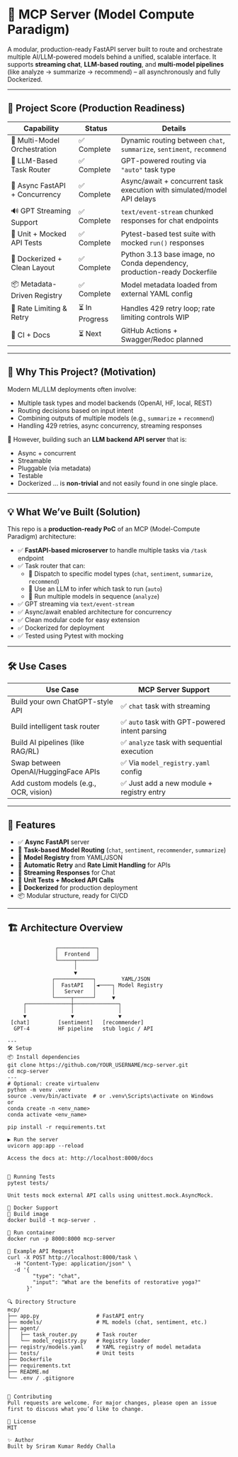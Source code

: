 # 🧠 MCP Server (Model Compute Paradigm)

A modular, production-ready FastAPI server built to route and orchestrate multiple AI/LLM-powered models behind a unified, scalable interface. It supports **streaming chat**, **LLM-based routing**, and **multi-model pipelines** (like analyze → summarize → recommend) – all asynchronously and fully Dockerized.

---
## 🎯 Project Score (Production Readiness)

| Capability                      | Status     | Details                                                                      |
|-------------------------------|------------|-------------------------------------------------------------------------------|
| 🧠 Multi-Model Orchestration   | ✅ Complete | Dynamic routing between `chat`, `summarize`, `sentiment`, `recommend`        |
| 🤖 LLM-Based Task Router       | ✅ Complete | GPT-powered routing via `"auto"` task type                                   |
| 🔁 Async FastAPI + Concurrency | ✅ Complete | Async/await + concurrent task execution with simulated/model API delays      |
| 🔊 GPT Streaming Support       | ✅ Complete | `text/event-stream` chunked responses for chat endpoints                     |
| 🧪 Unit + Mocked API Tests     | ✅ Complete | Pytest-based test suite with mocked `run()` responses                        |
| 🐳 Dockerized + Clean Layout   | ✅ Complete | Python 3.13 base image, no Conda dependency, production-ready Dockerfile     |
| 📦 Metadata-Driven Registry    | ✅ Complete | Model metadata loaded from external YAML config                              |
| 🔐 Rate Limiting & Retry       | ⏳ In Progress | Handles 429 retry loop; rate limiting controls WIP                        |
| 🧪 CI + Docs                   | ⏳ Next     | GitHub Actions + Swagger/Redoc planned                                       |

---
## 🧩 Why This Project? (Motivation)

Modern ML/LLM deployments often involve:
- Multiple task types and model backends (OpenAI, HF, local, REST)
- Routing decisions based on input intent
- Combining outputs of multiple models (e.g., `summarize` + `recommend`)
- Handling 429 retries, async concurrency, streaming responses

🔧 However, building such an **LLM backend API server** that is:
- Async + concurrent
- Streamable
- Pluggable (via metadata)
- Testable
- Dockerized
… is **non-trivial** and not easily found in one single place.

---
## 💡 What We’ve Built (Solution)

This repo is a **production-ready PoC** of an MCP (Model-Compute Paradigm) architecture:

- ✅ **FastAPI-based microserver** to handle multiple tasks via `/task` endpoint
- ✅ Task router that can:
  - 🔁 Dispatch to specific model types (`chat`, `sentiment`, `summarize`, `recommend`)
  - 🤖 Use an LLM to infer which task to run (`auto`)
  - 🧠 Run multiple models in sequence (`analyze`)
- ✅ GPT streaming via `text/event-stream`
- ✅ Async/await enabled architecture for concurrency
- ✅ Clean modular code for easy extension
- ✅ Dockerized for deployment
- ✅ Tested using Pytest with mocking

---

## 🛠️ Use Cases

| Use Case                                | MCP Server Support                           |
|----------------------------------------|-----------------------------------------------|
| Build your own ChatGPT-style API       | ✅ `chat` task with streaming                  |
| Build intelligent task router           | ✅ `auto` task with GPT-powered intent parsing |
| Build AI pipelines (like RAG/RL)        | ✅ `analyze` task with sequential execution    |
| Swap between OpenAI/HuggingFace APIs   | ✅ Via `model_registry.yaml` config           |
| Add custom models (e.g., OCR, vision)   | ✅ Just add a new module + registry entry     |

---


## 🚀 Features

- ✅ **Async FastAPI** server
- 🧠 **Task-based Model Routing** (`chat`, `sentiment`, `recommender`, `summarize`)
- 📄 **Model Registry** from YAML/JSON
- 🔁 **Automatic Retry** and **Rate Limit Handling** for APIs
- 🔄 **Streaming Responses** for Chat
- 🧪 **Unit Tests + Mocked API Calls**
- 🐳 **Dockerized** for production deployment
- 📦 Modular structure, ready for CI/CD

---

## 🏗 Architecture Overview

```plaintext
               ┌────────────┐
               │  Frontend  │
               └─────┬──────┘
                     │
                     ▼
              ┌────────────┐        YAML/JSON
              │  FastAPI   │◄────┐ Model Registry
              │   Server   │     │
              └─────┬──────┘     ▼
     ┌──────────────┼──────────────┐
     │              │              │
     ▼              ▼              ▼
 [chat]         [sentiment]   [recommender]
  GPT-4         HF pipeline   stub logic / API

---
🛠 Setup
📦 Install dependencies
git clone https://github.com/YOUR_USERNAME/mcp-server.git
cd mcp-server
---
# Optional: create virtualenv
python -m venv .venv
source .venv/bin/activate  # or .venv\Scripts\activate on Windows
or
conda create -n <env_name>
conda activate <env_name>

pip install -r requirements.txt

▶️ Run the server
uvicorn app:app --reload

Access the docs at: http://localhost:8000/docs


🧪 Running Tests
pytest tests/

Unit tests mock external API calls using unittest.mock.AsyncMock.

🐳 Docker Support
🔨 Build image
docker build -t mcp-server .

🚀 Run container
docker run -p 8000:8000 mcp-server

🧰 Example API Request
curl -X POST http://localhost:8000/task \
  -H "Content-Type: application/json" \
  -d '{
        "type": "chat",
        "input": "What are the benefits of restorative yoga?"
      }'

🔍 Directory Structure
mcp/
├── app.py                  # FastAPI entry
├── models/                 # ML models (chat, sentiment, etc.)
├── agent/
│   ├── task_router.py      # Task router
│   └── model_registry.py   # Registry loader
├── registry/models.yaml    # YAML registry of model metadata
├── tests/                  # Unit tests
├── Dockerfile
├── requirements.txt
├── README.md
└── .env / .gitignore


🤝 Contributing
Pull requests are welcome. For major changes, please open an issue first to discuss what you’d like to change.

📄 License
MIT

✨ Author
Built by Sriram Kumar Reddy Challa
